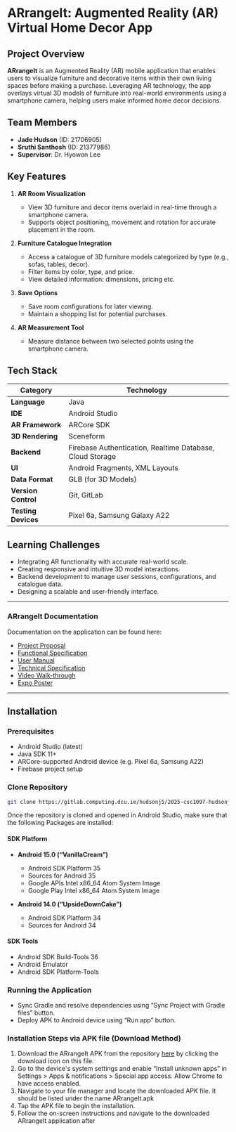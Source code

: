# ARrangeIt: Augmented Reality (AR) Virtual Home Decor App

## Project Overview

**ARrangeIt** is an Augmented Reality (AR) mobile application that enables users to visualize furniture and decorative items within their own living spaces before making a purchase. Leveraging AR technology, the app overlays virtual 3D models of furniture into real-world environments using a smartphone camera, helping users make informed home decor decisions.

## Team Members

- **Jade Hudson** (ID: 21706905)
- **Sruthi Santhosh** (ID: 21377986)
- **Supervisor**: Dr. Hyowon Lee

## Key Features

1. **AR Room Visualization**
   - View 3D furniture and decor items overlaid in real-time through a smartphone camera.
   - Supports object positioning, movement and rotation for accurate placement in the room.

2. **Furniture Catalogue Integration**
   - Access a catalogue of 3D furniture models categorized by type (e.g., sofas, tables, decor).
   - Filter items by color, type, and price.
   - View detailed information: dimensions, pricing etc.

3. **Save Options**
   - Save room configurations for later viewing.
   - Maintain a shopping list for potential purchases.

4. **AR Measurement Tool**
   - Measure distance between two selected points using the smartphone camera.

## Tech Stack

| Category           | Technology                        |
|--------------------|------------------------------------|
| **Language**       | Java                              |
| **IDE**            | Android Studio                    |
| **AR Framework**   | ARCore SDK                        |
| **3D Rendering**   | Sceneform                         |
| **Backend**        | Firebase Authentication, Realtime Database, Cloud Storage |
| **UI**             | Android Fragments, XML Layouts    |
| **Data Format**    | GLB (for 3D Models)               |
| **Version Control**| Git, GitLab                       |
| **Testing Devices**| Pixel 6a, Samsung Galaxy A22   

## Learning Challenges

- Integrating AR functionality with accurate real-world scale.
- Creating responsive and intuitive 3D model interactions.
- Backend development to manage user sessions, configurations, and catalogue data.
- Designing a scalable and user-friendly interface.

---

### ARrangeIt Documentation
Documentation on the application can be found here:
- [Project Proposal](https://gitlab.computing.dcu.ie/hudsonj5/2025-csc1097-hudsonj-5-santhos-2/-/blob/main/docs/proposal/proposal.md?ref_type=heads)
- [Functional Specification](https://gitlab.computing.dcu.ie/hudsonj5/2025-csc1097-hudsonj-5-santhos-2/-/blob/main/docs/functional-spec/FS_Info.pdf?ref_type=heads)
- [User Manual](https://gitlab.computing.dcu.ie/hudsonj5/2025-csc1097-hudsonj-5-santhos-2/-/blob/main/docs/documentation/ARrangeIt_User_Manual.pdf?ref_type=heads)
- [Technical Specification](https://gitlab.computing.dcu.ie/hudsonj5/2025-csc1097-hudsonj-5-santhos-2/-/blob/main/docs/documentation/ARrangeIt_Technical_Specification.pdf?ref_type=heads)
- [Video Walk-through](https://drive.google.com/file/d/1Z7Z2yvAfXOvY6KjRts3hYgNeO1T90mlp/view)
- [Expo Poster](https://gitlab.computing.dcu.ie/hudsonj5/2025-csc1097-hudsonj-5-santhos-2/-/blob/main/docs/poster/ARrangeIt%20Expo%20poster.pdf?ref_type=heads)

---


## Installation

### Prerequisites

- Android Studio (latest)
- Java SDK 11+
- ARCore-supported Android device (e.g. Pixel 6a, Samsung A22)
- Firebase project setup

### Clone Repository

```bash
git clone https://gitlab.computing.dcu.ie/hudsonj5/2025-csc1097-hudsonj-5-santhos-2.git

```

Once the repository is cloned and opened in Android Studio, make sure that the following Packages are installed:

#### SDK Platform
- **Android 15.0 (“VanillaCream”)**
   - Android SDK Platform 35
   - Sources for Android 35
   - Google APIs Intel x86_64 Atom System Image
   - Google Play Intel x86_64 Atom System Image

- **Android 14.0 (“UpsideDownCake”)**
   - Android SDK Platform 34
   - Sources for Android 34

#### SDK Tools
- Android SDK Build-Tools 36
- Android Emulator
- Android SDK Platform-Tools

### Running the Application
- Sync Gradle and resolve dependencies using “Sync Project with Gradle files” button.
- Deploy APK to Android device using “Run app” button.

### Installation Steps via APK file (Download Method)
1. Download the ARrangeIt APK from the repository [here](https://gitlab.computing.dcu.ie/hudsonj5/2025-csc1097-hudsonj-5-santhos-2/-/blob/main/res/ARrangeIt.apk?ref_type=heads) by clicking the download icon on this file.
2. Go to the device's system settings and enable “Install unknown apps” in Settings > Apps & notifications > Special app access. Allow Chrome to have access enabled.
3. Navigate to your file manager and locate the downloaded APK file. It should be listed under the name ARrangeIt.apk
4. Tap the APK file to begin the installation.
5. Follow the on-screen instructions and navigate to the downloaded ARrangeIt application after
